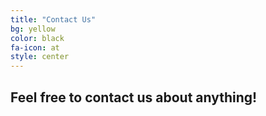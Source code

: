 ```yaml
---
title: "Contact Us"
bg: yellow
color: black
fa-icon: at
style: center
---
```


## Feel free to contact us about anything!

<a href="https://www.facebook.com/helloHackersSoc/" target = "blank" title="Facebook"><i class="fa fa-facebook-square fa-5x"></i></a>
<a href="https://twitter.com/helloHackersSoc" target = "blank" title="Twitter"><i class="fa fa-5x fa-twitter"></i></a>
<a href="mailto:hello@manmethacks.co.uk" target = "blank" title="Email"><i class="fa fa-envelope fa-5x"></i></a>

<!--
<a href="https://www.linkedin.com/in/just4jin/" target = "blank" title="Slack"><i class="fa fa-slack fa-5x"></i></a>
-->
